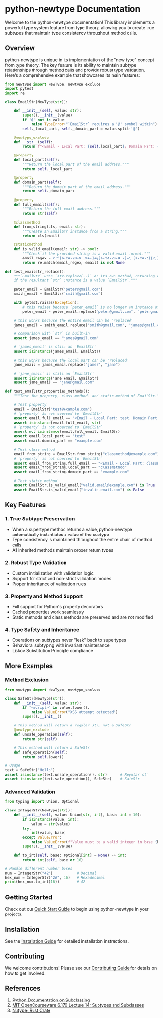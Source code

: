 # python-newtype Documentation

Welcome to the python-newtype documentation! This library implements a powerful type system feature from type theory, allowing you to create true subtypes that maintain type consistency throughout method calls.

## Overview

python-newtype is unique in its implementation of the "new type" concept from type theory. The key feature is its ability to maintain subtype relationships through method calls and provide robust type validation. Here's a comprehensive example that showcases its main features:

```python
from newtype import NewType, newtype_exclude
import pytest
import re

class EmailStr(NewType(str)):

    def __init__(self, value: str):
        super().__init__(value)
        if '@' not in value:
            raise TypeError("`EmailStr` requires a '@' symbol within")
        self._local_part, self._domain_part = value.split('@')

    @newtype_exclude
    def __str__(self):
        return f"<Email - Local Part: {self.local_part}; Domain Part: {self.domain_part}>"

    @property
    def local_part(self):
        """Return the local part of the email address."""
        return self._local_part

    @property
    def domain_part(self):
        """Return the domain part of the email address."""
        return self._domain_part

    @property
    def full_email(self):
        """Return the full email address."""
        return str(self)

    @classmethod
    def from_string(cls, email: str):
        """Create an EmailStr instance from a string."""
        return cls(email)

    @staticmethod
    def is_valid_email(email: str) -> bool:
        """Check if the provided string is a valid email format."""
        email_regex = r'^[a-zA-Z0-9._%+-]+@[a-zA-Z0-9.-]+\.[a-zA-Z]{2,}$'
        return re.match(email_regex, email) is not None

def test_emailstr_replace():
    """`EmailStr` uses `str.replace(..)` as its own method, returning an instance of `EmailStr`
    if the resultant `str` instance is a value `EmailStr`."""

    peter_email = EmailStr("peter@gmail.com")
    smith_email = EmailStr("smith@gmail.com")

    with pytest.raises(Exception):
        # this raises because `peter_email` is no longer an instance of `EmailStr`
        peter_email = peter_email.replace("peter@gmail.com", "petergmail.com")

    # this works because the entire email can be 'replaced'
    james_email = smith_email.replace("smith@gmail.com", "james@gmail.com")

    # comparison with `str` is built-in
    assert james_email == "james@gmail.com"

    # `james_email` is still an `EmailStr`
    assert isinstance(james_email, EmailStr)

    # this works because the local part can be 'replaced'
    jane_email = james_email.replace("james", "jane")

    # `jane_email` is still an `EmailStr`
    assert isinstance(jane_email, EmailStr)
    assert jane_email == "jane@gmail.com"

def test_emailstr_properties_methods():
    """Test the property, class method, and static method of EmailStr."""

    # Test property
    email = EmailStr("test@example.com")
    # `property` is not coerced to `EmailStr`
    assert email.full_email == "<Email - Local Part: test; Domain Part: example.com>"
    assert isinstance(email.full_email, str)
    # `property` is not coerced to `EmailStr`
    assert not isinstance(email.full_email, EmailStr)
    assert email.local_part == "test"
    assert email.domain_part == "example.com"

    # Test class method
    email_from_string = EmailStr.from_string("classmethod@example.com")
    # `property` is not coerced to `EmailStr`
    assert email_from_string.full_email == "<Email - Local Part: classmethod; Domain Part: example.com>"
    assert email_from_string.local_part == "classmethod"
    assert email_from_string.domain_part == "example.com"

    # Test static method
    assert EmailStr.is_valid_email("valid.email@example.com") is True
    assert EmailStr.is_valid_email("invalid-email.com") is False
```

## Key Features

### 1. True Subtype Preservation
- When a supertype method returns a value, python-newtype automatically instantiates a value of the subtype
- Type consistency is maintained throughout the entire chain of method calls
- All inherited methods maintain proper return types

### 2. Robust Type Validation
- Custom initialization with validation logic
- Support for strict and non-strict validation modes
- Proper inheritance of validation rules

### 3. Property and Method Support
- Full support for Python's property decorators
- Cached properties work seamlessly
- Static methods and class methods are preserved and are not modified

### 4. Type Safety and Inheritance
- Operations on subtypes never "leak" back to supertypes
- Behavioral subtyping with invariant maintenance
- Liskov Substitution Principle compliance

## More Examples

### Method Exclusion
```python
from newtype import NewType, newtype_exclude

class SafeStr(NewType(str)):
    def __init__(self, value: str):
        if "<script>" in value.lower():
            raise ValueError("XSS attempt detected")
        super().__init__()

    # This method will return a regular str, not a SafeStr
    @newtype_exclude
    def unsafe_operation(self):
        return str(self)

    # This method will return a SafeStr
    def safe_operation(self):
        return self.lower()

# Usage
text = SafeStr("Hello")
assert isinstance(text.unsafe_operation(), str)      # Regular str
assert isinstance(text.safe_operation(), SafeStr)    # SafeStr
```

### Advanced Validation
```python
from typing import Union, Optional

class IntegerStr(NewType(str)):
    def __init__(self, value: Union[str, int], base: int = 10):
        if isinstance(value, int):
            value = str(value)
        try:
            int(value, base)
        except ValueError:
            raise ValueError(f"Value must be a valid integer in base {base}")
        super().__init__(value)

    def to_int(self, base: Optional[int] = None) -> int:
        return int(self, base or 10)

# Handle different number bases
num = IntegerStr("42")           # Decimal
hex_num = IntegerStr("2A", 16)   # Hexadecimal
print(hex_num.to_int(16))        # 42
```

## Getting Started

Check out our [Quick Start Guide](getting-started/quickstart.md) to begin using python-newtype in your projects.

## Installation

See the [Installation Guide](getting-started/installation.md) for detailed installation instructions.

## Contributing

We welcome contributions! Please see our [Contributing Guide](development/contributing.md) for details on how to get involved.

## References

1. [Python Documentation on Subclassing](https://docs.python.org/3/extending/newtypes_tutorial.html#subclassing-other-types)
2. [MIT OpenCourseware 6.170 Lecture 14: Subtypes and Subclasses](https://ocw.mit.edu/courses/6-170-laboratory-in-software-engineering-fall-2005/9ed2c853eea2311adeadfcc0de284114_lec14.pdf)
3. [Nutype; Rust Crate](https://crates.io/crates/nutype)
